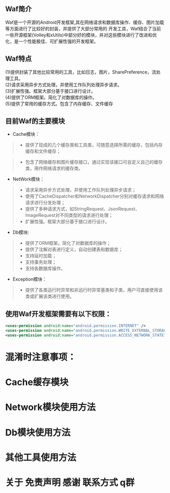 ## Waf简介
  Waf是一个开源的Android开发框架,其在网络请求和数据库操作、缓存、图片加载等方面进行了比较好的封装，并提供了大部分常用的 开发工具，Waf结合了当前一些开源框架(Volley和xUtils)中部分好的模块，并对这些模块进行了改进和优化，是一个性能极佳、可扩展性强的开发框架。
  
## Waf特点
  (1)提供封装了其他比较常用的工具，比如日志，图片，SharePreference，流处理工具。    
  (2)请求采用异步方式处理，并使用工作队列处理异步请求。   
  (3)扩展性强。框架大部分基于接口进行设计。   
  (4)提供了ORM框架。简化了对数据库的操作。<br/>
  (5)提供了常用的缓存方式。包含了内存缓存、文件缓存<br/>
## 目前Waf的主要模块
  * Cache模块：  
  >* 提供了现成的几个缓存类和工具类，可随意选择所需的缓存，包括内存缓存和文件缓存；   

  >* 包含了网络缓存和图片缓存接口，通过实现该接口可自定义自己的缓存类，用作网络请求的缓存类。     
  * NetWork模块：   
  > * 请求采用异步方式处理，并使用工作队列处理异步请求；   
  > * 使用了CacheDispatcher和NetworkDispatcher分别对缓存请求和网络请求进行分发处理；   
  > * 提供了多种请求方式，如StringRequest、JsonRequest、ImageRequest对不同类型的请求进行处理；   
  > * 扩展性强。框架大部分基于接口进行设计。   
  * Db模块:   
  > * 提供了ORM框架。简化了对数据库的操作；  
  > * 提供了注解对表进行定义，自动创建表和数据库；      
  > * 支持延时加载；      
  > * 支持事务处理；     
  > * 支持各数据库操作。        
  * Exception模块：     
  > * 提供了各类运行时异常和非运行时异常基类和子类，用户可直接使用该类或扩展该类进行使用。<br/>  

## 使用Waf开发框架需要有以下权限：
  ```xml
  <uses-permission android:name="android.permission.INTERNET" />
  <uses-permission android:name="android.permission.WRITE_EXTERNAL_STORAGE" />
  <uses-permission android:name="android.permission.ACCESS_NETWORK_STATE"/>
  ```
# 混淆时注意事项：
# Cache缓存模块
# Network模块使用方法
# Db模块使用方法
# 其他工具使用方法
# 关于 免责声明 感谢 联系方式 q群 

